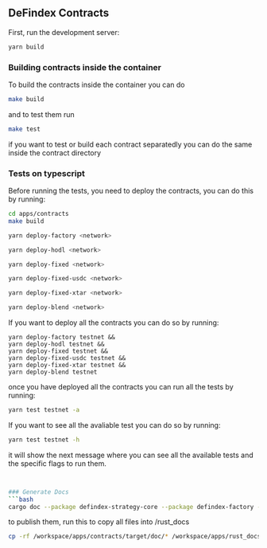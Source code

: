 ## DeFindex Contracts

First, run the development server:

```bash
yarn build
```

### Building contracts inside the container
To build the contracts inside the container you can do 
```bash
make build
```
and to test them run

```bash 
make test
```
if you want to test or build each contract separatedly you can do the same inside the contract directory

### Tests on typescript

Before running the tests, you need to deploy the contracts, you can do this by running:

```bash 
cd apps/contracts
make build
```

```bash 
yarn deploy-factory <network>
```
```bash 
yarn deploy-hodl <network>
```
```bash 
yarn deploy-fixed <network>
```
```bash 
yarn deploy-fixed-usdc <network>
```
```bash 
yarn deploy-fixed-xtar <network>
```
```bash 
yarn deploy-blend <network>
```

If you want to deploy all the contracts you can do so by running:
```
yarn deploy-factory testnet && 
yarn deploy-hodl testnet && 
yarn deploy-fixed testnet && 
yarn deploy-fixed-usdc testnet && 
yarn deploy-fixed-xtar testnet && 
yarn deploy-blend testnet
```

once you have deployed all the contracts you can run all the tests by running:

```bash
yarn test testnet -a
```
If you want to see all the avaliable test you can do so by running:

```bash
yarn test testnet -h
```
it will show the next message where you can see all the available tests and the specific flags to run them.
  
  ```bash


### Generate Docs
```bash 
cargo doc --package defindex-strategy-core --package defindex-factory --package defindex-vault --no-deps
```

to publish them, run this to copy all files into /rust_docs
```bash
cp -rf /workspace/apps/contracts/target/doc/* /workspace/apps/rust_docs/
```